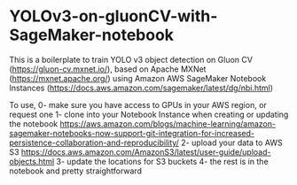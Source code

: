 # YOLOv3-on-gluonCV-with-SageMaker-notebook

This is a boilerplate to train YOLO v3 object detection on Gluon CV (https://gluon-cv.mxnet.io/), based on Apache MXNet (https://mxnet.apache.org/) using Amazon AWS SageMaker Notebook Instances
(https://docs.aws.amazon.com/sagemaker/latest/dg/nbi.html)

To use, 
0- make sure you have access to GPUs in your AWS region, or request one
1- clone into your Notebook Instance when creating or updating the notebook https://aws.amazon.com/blogs/machine-learning/amazon-sagemaker-notebooks-now-support-git-integration-for-increased-persistence-collaboration-and-reproducibility/
2- upload your data to AWS S3 https://docs.aws.amazon.com/AmazonS3/latest/user-guide/upload-objects.html
3- update the locations for S3 buckets
4- the rest is in the notebook and pretty straightforward
